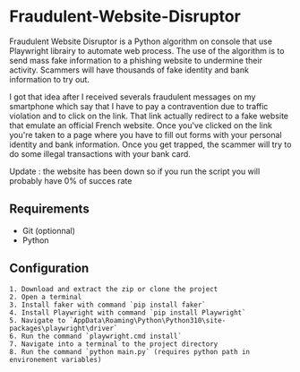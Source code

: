 # Fraudulent-Website-Disruptor

Fraudulent Website Disruptor is a Python algorithm on console that use Playwright librairy to automate web process. The use of the algorithm is to send mass fake information to a phishing website to undermine their activity. Scammers will have thousands of fake identity and bank information to try out.

I got that idea after I received severals fraudulent messages on my smartphone which say that I have to pay a contravention due to traffic violation and to click on the link. That link actually redirect to a fake website that emulate an official French website. Once you've clicked on the link you're taken to a page where you have to fill out forms with your personal identity and bank information. Once you get trapped, the scammer will try to do some illegal transactions with your bank card.

Update : the website has been down so if you run the script you will probably have 0% of succes rate

## Requirements
- Git (optionnal)
- Python

## Configuration
    1. Download and extract the zip or clone the project
    2. Open a terminal
    3. Install faker with command `pip install faker`
    4. Install Playwright with command `pip install Playwright`
    5. Navigate to `AppData\Roaming\Python\Python310\site-packages\playwright\driver`
    6. Run the command `playwright.cmd install`
    7. Navigate into a terminal to the project directory
    8. Run the command `python main.py` (requires python path in environement variables)
